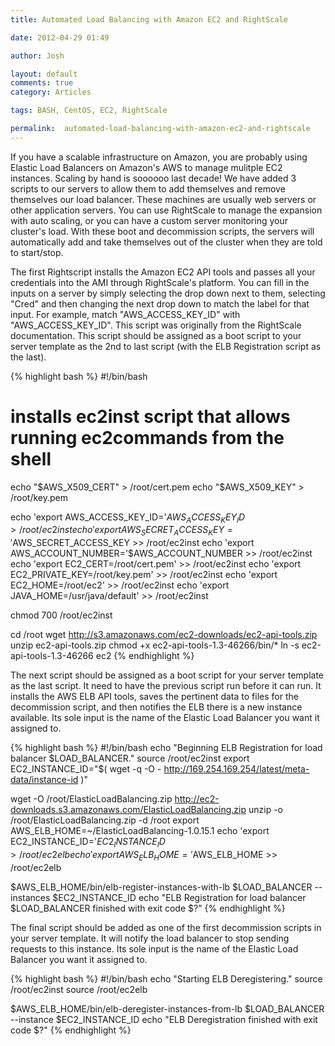 ```yaml
---
title: Automated Load Balancing with Amazon EC2 and RightScale

date: 2012-04-29 01:49

author: Josh

layout: default
comments: true
category: Articles

tags: BASH, CentOS, EC2, RightScale

permalink:  automated-load-balancing-with-amazon-ec2-and-rightscale
---
```

If you have a scalable infrastructure on Amazon, you are probably using
Elastic Load Balancers on Amazon's AWS to manage mulitple EC2 instances.
Scaling by hand is soooooo last decade! We have added 3 scripts to our
servers to allow them to add themselves and remove themselves our load
balancer. These machines are usually web servers or other application
servers. You can use RightScale to manage the expansion with auto
scaling, or you can have a custom server monitoring your cluster's load.
With these boot and decommission scripts, the servers will automatically
add and take themselves out of the cluster when they are told to
start/stop.

The first Rightscript installs the Amazon EC2 API tools and passes all
your credentials into the AMI through RightScale's platform. You can
fill in the inputs on a server by simply selecting the drop down next to
them, selecting "Cred" and then changing the next drop down to match the
label for that input. For example, match "AWS_ACCESS_KEY_ID" with
"AWS_ACCESS_KEY_ID". This script was originally from the RightScale
documentation. This script should be assigned as a boot script to your
server template as the 2nd to last script (with the ELB Registration
script as the last).

{% highlight bash %}
#!/bin/bash
# installs ec2inst script that allows running ec2commands from the shell

echo "$AWS_X509_CERT" > /root/cert.pem
echo "$AWS_X509_KEY" > /root/key.pem

echo 'export AWS_ACCESS_KEY_ID='$AWS_ACCESS_KEY_ID > /root/ec2inst
echo 'export AWS_SECRET_ACCESS_KEY='$AWS_SECRET_ACCESS_KEY >> /root/ec2inst
echo 'export AWS_ACCOUNT_NUMBER='$AWS_ACCOUNT_NUMBER >> /root/ec2inst
echo 'export EC2_CERT=/root/cert.pem' >> /root/ec2inst
echo 'export EC2_PRIVATE_KEY=/root/key.pem' >> /root/ec2inst
echo 'export EC2_HOME=/root/ec2' >> /root/ec2inst
echo 'export JAVA_HOME=/usr/java/default' >> /root/ec2inst

chmod 700 /root/ec2inst

cd /root
wget http://s3.amazonaws.com/ec2-downloads/ec2-api-tools.zip
unzip ec2-api-tools.zip
chmod +x ec2-api-tools-1.3-46266/bin/\*
ln -s ec2-api-tools-1.3-46266 ec2
{% endhighlight %}

The next script should be assigned as a boot script for your server
template as the last script. It need to have the previous script run
before it can run. It installs the AWS ELB API tools, saves the
pertinent data to files for the decommission script, and then notifies
the ELB there is a new instance available. Its sole input is the name of
the Elastic Load Balancer you want it assigned to.

{% highlight bash %}
#!/bin/bash
echo "Beginning ELB Registration for load balancer $LOAD_BALANCER."
source /root/ec2inst
export EC2_INSTANCE_ID="$( wget -q -O - http://169.254.169.254/latest/meta-data/instance-id )"

wget -O /root/ElasticLoadBalancing.zip http://ec2-downloads.s3.amazonaws.com/ElasticLoadBalancing.zip
unzip -o /root/ElasticLoadBalancing.zip -d /root
export AWS_ELB_HOME=~/ElasticLoadBalancing-1.0.15.1
echo 'export EC2_INSTANCE_ID='$EC2_INSTANCE_ID > /root/ec2elb
echo 'export AWS_ELB_HOME='$AWS_ELB_HOME >> /root/ec2elb

$AWS_ELB_HOME/bin/elb-register-instances-with-lb $LOAD_BALANCER --instances $EC2_INSTANCE_ID
echo "ELB Registration for load balancer $LOAD_BALANCER finished with exit code $?"
{% endhighlight %}

The final script should be added as one of the first decommission
scripts in your server template. It will notify the load balancer to
stop sending requests to this instance. Its sole input is the name of
the Elastic Load Balancer you want it assigned to.

{% highlight bash %}
#!/bin/bash
echo "Starting ELB Deregistering."
source /root/ec2inst
source /root/ec2elb

$AWS_ELB_HOME/bin/elb-deregister-instances-from-lb $LOAD_BALANCER --instance $EC2_INSTANCE_ID
echo "ELB Deregistration finished with exit code $?"
{% endhighlight %}
